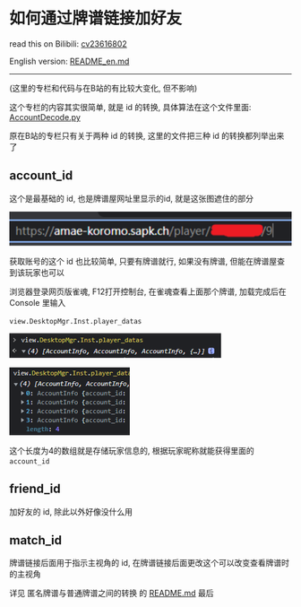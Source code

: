 # 如何通过牌谱链接加好友

read this on Bilibili: [cv23616802](https://www.bilibili.com/read/cv23616802)

English version: [README_en.md](./README_en.md)

---

(这里的专栏和代码与在B站的有比较大变化, 但不影响)

这个专栏的内容其实很简单, 就是 id 的转换, 具体算法在这个文件里面: [AccountDecode.py](../../AccountDecode.py) 

原在B站的专栏只有关于两种 id 的转换, 这里的文件把三种 id 的转换都列举出来了

## account_id

这个是最基础的 id, 也是牌谱屋网址里显示的id, 就是这张图遮住的部分

![image1.png](./pic/image1.png)

获取账号的这个 id 也比较简单, 只要有牌谱就行, 如果没有牌谱, 但能在牌谱屋查到该玩家也可以

浏览器登录网页版雀魂, F12打开控制台, 在雀魂查看上面那个牌谱, 加载完成后在 Console 里输入 

`view.DesktopMgr.Inst.player_datas`

![image2.png](./pic/image2.png)

![image3.png](./pic/image3.png)

这个长度为4的数组就是存储玩家信息的, 根据玩家昵称就能获得里面的 `account_id`

## friend_id

加好友的 id, 除此以外好像没什么用

## match_id

牌谱链接后面用于指示主视角的 id, 在牌谱链接后面更改这个可以改变查看牌谱时的主视角

详见 匿名牌谱与普通牌谱之间的转换 的 [README.md](../匿名牌谱与普通牌谱之间的转换/README.md) 最后
